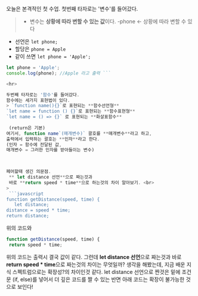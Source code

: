 오늘은 본격적인 첫 수업.
첫번째 타자로는 '변수'를 들어갔다.

> - 변수는 **상황에 따라 변할 수 있는 값**이다.
 -phone <- 상황에 따라 변할 수 있다
 - 선언은 `let phone;`
 - 할당은 `phone = Apple`
 - 같이 쓰면 `let phone = 'Apple';`
 ``` javascript
let phone = 'Apple';
console.log(phone); //Apple 라고 출력 ```

<hr>

두번째 타자로는 '함수'를 들어갔다.
함수에는 세가지 표현법이 있다.
> `function name(){}`로 표현되는 **함수선언형**
`let name = function () {}`로 표현되는 **함수표현형**
`let name = () => {}` 로 표현되는 **화살표함수**
  
  (return은 기본)
여기서, function name`(매개변수)` 괄호를 **매개변수**라고 하고, 
 출력에서 입력하는 괄호는 **인자**라고 한다.
 (인자 = 함수에 전달된 값,
 매개변수 = 그러한 인자를 받아들이는 변수)

 
  
페어할때 생긴 의문점.
  ** let distance 선언**으로 짜는것과
  바로 **return speed * time**으로 하는것의 차이 알아보기. <br>
>  
  ```javascript
function getDistance(speed, time) {
	let distance;
distance = speed * time;
return distance;
```

위의 코드와
> 
 ```javascript
function getDistance(speed, time) {
  return speed * time;
  ```
  
  위의 코드는 출력시 결국 값이 같다.
  그런데 **let distance 선언**으로 짜는것과
  바로 **return speed * time**으로 짜는것의 차이는 무엇일까?
  생각을 해봤는데, 지금 배운 지식 스펙트럼으로는
  확장성?의 차이인것 같다.
  let distance 선언으로 짠것은 밑에 조건문 (if, else)를 넣어서 더 깊은 코드를 짤 수 있는 반면 아래 코드는 확장이 불가능한 것으로 보인다!
